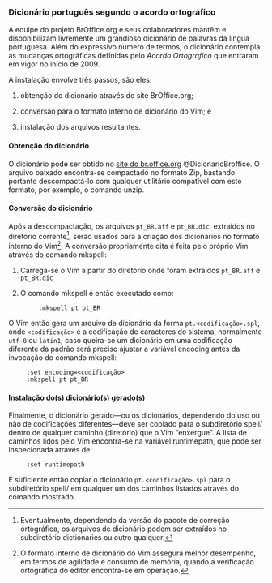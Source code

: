 ### Dicionário português segundo o acordo ortográfico

A equipe do projeto BrOffice.org e seus colaboradores
mantêm e disponibilizam livremente um grandioso dicionário de palavras
da língua portuguesa. Além do expressivo número de termos, o dicionário
contempla as mudanças ortográficas definidas pelo *Acordo
Ortográfico* que entraram em vigor no
início de 2009.

A instalação envolve três passos, são eles:

1.  obtenção do dicionário através do site BrOffice.org;

2.  conversão para o formato interno de dicionário do Vim; e

3.  instalação dos arquivos resultantes.

#### Obtenção do dicionário

O dicionário pode ser obtido no [site do
br.office.org](http://www.broffice.org/verortografico/baixar) @DicionarioBroffice.
O arquivo baixado encontra-se compactado no formato Zip,
bastando portanto descompactá-lo com qualquer utilitário compatível com
este formato, por exemplo, o comando unzip.

#### Conversão do dicionário

Após a descompactação, os arquivos `pt_BR.aff` e `pt_BR.dic`, extraídos
no diretório corrente[^1], serão usados para a criação dos dicionários
no formato interno do Vim[^2]. A conversão propriamente dita é feita
pelo próprio Vim através do comando mkspell:

1.  Carrega-se o Vim a partir do diretório onde foram extraídos
    `pt_BR.aff` e `pt_BR.dic`

2.  O comando mkspell é então executado como:

             :mkspell pt pt_BR

O Vim então gera um arquivo de dicionário da forma
`pt.<codificação>.spl`, onde `<codificação>` é a codificação de
caracteres do sistema, normalmente `utf-8` ou `latin1`; caso queira-se
um dicionário em uma codificação diferente da padrão será preciso
ajustar a variável encoding antes da invocação do comando
mkspell:

         :set encoding=<codificação>
         :mkspell pt pt_BR

#### Instalação do(s) dicionário(s) gerado(s)

Finalmente, o dicionário gerado—ou os dicionários, dependendo do uso ou
não de codificações diferentes—deve ser copiado para o subdiretório
spell/ dentro de qualquer caminho (diretório) que o Vim
“enxergue”. A lista de caminhos lidos pelo Vim encontra-se na variável
runtimepath, que pode ser inspecionada através de:

         :set runtimepath

É suficiente então copiar o dicionário `pt.<codificação>.spl` para o
subdiretório spell/ em qualquer um dos caminhos listados
através do comando mostrado.

[^1]: Eventualmente, dependendo da versão do pacote de correção
    ortográfica, os arquivos de dicionário podem ser extraídos no
    subdiretório dictionaries ou outro qualquer.

[^2]: O formato interno de dicionário do Vim assegura melhor desempenho,
    em termos de agilidade e consumo de memória, quando a verificação
    ortográfica do editor encontra-se em operação.

